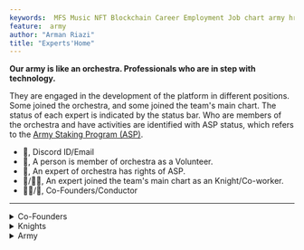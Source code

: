 ```yaml
---
keywords:  MFS Music NFT Blockchain Career Employment Job chart army hr
feature:  army
author: "Arman Riazi"
title: "Experts'Home"
---
```


**Our army is like an orchestra. Professionals who are in step with technology.**

They are engaged in the development of the platform in different positions. Some joined the orchestra, and some joined the team's main chart. The status of each expert is indicated by the status bar. Who are members of the orchestra and have activities are identified with ASP status, which refers to the [Army Staking Program (ASP)](../career/Career.md).

- 💌, Discord ID/Email
- 🤝, A person is member of orchestra as a Volunteer.
- 🤑, An expert of orchestra has rights of ASP.
- 🦹/🦹‍♂️, An expert joined the team's main chart as an Knight/Co-worker.
- 🤴🏻/👸, Co-Founders/Conductor

---


<details>
  <summary>Co-Founders</summary>
    <div class="row">
    <div class="column">
    <img src="https://aramis-tech.github.io/assets/me.jpg" width="100" height="150"  class="center"/><blockquote>Arman Riazi.CTO, M.Sc.💌armanriyazi.github.io#5111 🤝🤴🏻🦹‍♂️ </blockquote>
    </div>
    <div class="column">
        <img src="https://aramis-tech.github.io/assets/add-image.png" alt="Add yourself here" width="100" height="150"  class="center"/>
    </div>
    <div class="column">
        <img src="https://aramis-tech.github.io/assets/add-image.png" alt="Add yourself here" width="100" height="150"  class="center"/>
    </div>
  </div>
</details>
<details>
  <summary>Knights</summary>  
    <div class="row">
    <div class="column">
    <img src="https://aramis-tech.github.io/assets/add-image.png" alt="Add yourself here" width="100" height="150"  class="center"/>
    </div>
    <div class="column">
        <img src="https://aramis-tech.github.io/assets/add-image.png" alt="Add yourself here" width="100" height="150"  class="center"/>
    </div>
    <div class="column">
        <img src="https://aramis-tech.github.io/assets/add-image.png" alt="Add yourself here" width="100" height="150"  class="center"/>
    </div>
  </div>
</details>

<details>
  <summary>Army</summary>    
  <div class="row">
    <div class="column">
    <img src="https://aramis-tech.github.io/assets/army/davide_de_cristofano.JPG" width="100" height="150"  class="center"/><blockquote>Davide D.Cristofano, Musician.💌dcrdvd92@gmail.com 🤝</blockquote>
    </div>
    <div class="column">
        <img src="https://aramis-tech.github.io/assets/army/andy_buck.JPG" width="100" height="150"  class="center"/><blockquote>Andy Buck, Musician.💌andybuck14@gmail.com 🤝</blockquote>
    </div>
    <div class="column">
        <img src="https://aramis-tech.github.io/assets/add-image.png" alt="Add yourself here" width="100" height="150"  class="center"/>
    </div>
  </div>
  <div class="row">
    <div class="column">
    <img src="https://avatars.githubusercontent.com/u/63037202?v=4" width="100" height="150"  class="center"/><blockquote>AhmedKhalil. M.Sc Digital Currency.💌ahmedkhalil 🤝</blockquote>
    </div>
    <div class="column">
        <img src="https://avatars.githubusercontent.com/u/40033608?v=4" width="100" height="150"  class="center"/><blockquote>Faith Roberts, FrontEnd-Dev.💌faytey7 🤝</blockquote>
    </div>
    <div class="column">
        <img src="https://aramis-tech.github.io/assets/army/usman_peerzada.JPG" alt="Add yourself here" width="100" height="150"  class="center"/><blockquote>Peerzada Usman, Social Media.💌Usman_peerzada@hotmail.com 🤝</blockquote>
    </div>
  </div>
</details>
